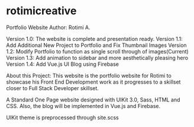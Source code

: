 # rotimicreative
Portfolio Website
Author: Rotimi A.

Version 1.0: The website is complete and presentation ready.
Version 1.1: Add Additional New Project to Portfolio and Fix Thumbnail Images 
Version 1.2: Modify Portfolio to function as single scroll through of images(Current)
Version 1.3: Add animation to sidebar and more aesthetically pleasing hero
Version 1.4: Add Vue.js UI Blog using Firebase

About this Project:
This website is the portfolio website for Rotimi to showcase his Front End Development work as it progresses to a skillset closer to Full Stack Developer skillset.

A Standard One Page website designed with UIKit 3.0, Sass, HTML and CSS. Also, the blog will be implemented in Vue.js and Firebase.

UIKit theme is preprocessed through site.scss
